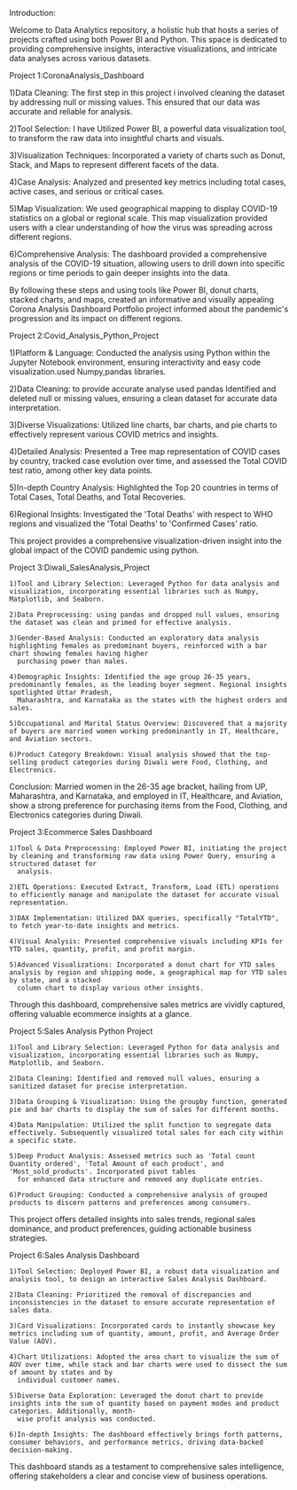 Introduction:

Welcome to Data Analytics repository, a holistic hub that hosts a series of projects crafted using both Power BI and Python. This space is dedicated to providing comprehensive insights, interactive visualizations, and intricate data analyses across various datasets. 

Project 1:CoronaAnalysis_Dashboard

 1)Data Cleaning: The first step in this project i involved cleaning the dataset by addressing null or missing values. This ensured that our data was accurate and 
        reliable for analysis.
      
 2)Tool Selection: I have Utilized Power BI, a powerful data visualization tool, to transform the raw data into insightful charts and visuals.
      
 3)Visualization Techniques: Incorporated a variety of charts such as Donut, Stack, and Maps to represent different facets of the data.
      
 4)Case Analysis: Analyzed and presented key metrics including total cases, active cases, and serious or critical cases.
      
 5)Map Visualization: We used geographical mapping to display COVID-19 statistics on a global or regional scale. This map visualization provided users with a clear understanding of how the virus was spreading across different regions.
      
 6)Comprehensive Analysis: The dashboard provided a comprehensive analysis of the COVID-19 situation, allowing users to drill down into specific regions or time periods to gain deeper insights into the data.

By following these steps and using tools like Power BI, donut charts, stacked charts, and maps, created an informative and visually appealing Corona Analysis Dashboard Portfolio project informed about the pandemic's progression and its impact on different regions.


Project 2:Covid_Analysis_Python_Project
    
 1)Platform & Language: Conducted the analysis using Python within the Jupyter Notebook environment, ensuring interactivity and easy code visualization.used 
      Numpy,pandas libraries.
    
 2)Data Cleaning: to provide accurate analyse used pandas Identified and deleted null or missing values, ensuring a clean dataset for accurate data interpretation.
    
 3)Diverse Visualizations: Utilized line charts, bar charts, and pie charts to effectively represent various COVID metrics and insights.

 4)Detailed Analysis: Presented a Tree map representation of COVID cases by country, tracked case evolution over time, and assessed the Total COVID test ratio, among 
      other key data points.
    
 5)In-depth Country Analysis: Highlighted the Top 20 countries in terms of Total Cases, Total Deaths, and Total Recoveries.
    
 6)Regional Insights: Investigated the 'Total Deaths' with respect to WHO regions and visualized the 'Total Deaths' to 'Confirmed Cases' ratio.

This project provides a comprehensive visualization-driven insight into the global impact of the COVID pandemic using python.

Project 3:Diwali_SalesAnalysis_Project

    1)Tool and Library Selection: Leveraged Python for data analysis and visualization, incorporating essential libraries such as Numpy, Matplotlib, and Seaborn.
    
    2)Data Preprocessing: using pandas and dropped null values, ensuring the dataset was clean and primed for effective analysis.
    
    3)Gender-Based Analysis: Conducted an exploratory data analysis highlighting females as predominant buyers, reinforced with a bar chart showing females having higher 
      purchasing power than males.
    
    4)Demographic Insights: Identified the age group 26-35 years, predominantly females, as the leading buyer segment. Regional insights spotlighted Uttar Pradesh, 
      Maharashtra, and Karnataka as the states with the highest orders and sales.
    
    5)Occupational and Marital Status Overview: Discovered that a majority of buyers are married women working predominantly in IT, Healthcare, and Aviation sectors.
    
    6)Product Category Breakdown: Visual analysis showed that the top-selling product categories during Diwali were Food, Clothing, and Electronics.

Conclusion:
Married women in the 26-35 age bracket, hailing from UP, Maharashtra, and Karnataka, and employed in IT, Healthcare, and Aviation, show a strong preference for purchasing items from the Food, Clothing, and Electronics categories during Diwali.

Project 3:Ecommerce Sales Dashboard

    1)Tool & Data Preprocessing: Employed Power BI, initiating the project by cleaning and transforming raw data using Power Query, ensuring a structured dataset for 
      analysis.
    
    2)ETL Operations: Executed Extract, Transform, Load (ETL) operations to efficiently manage and manipulate the dataset for accurate visual representation.
    
    3)DAX Implementation: Utilized DAX queries, specifically "TotalYTD", to fetch year-to-date insights and metrics.
    
    4)Visual Analysis: Presented comprehensive visuals including KPIs for YTD sales, quantity, profit, and profit margin.
    
    5)Advanced Visualizations: Incorporated a donut chart for YTD sales analysis by region and shipping mode, a geographical map for YTD sales by state, and a stacked 
      column chart to display various other insights.

Through this dashboard, comprehensive sales metrics are vividly captured, offering valuable ecommerce insights at a glance.

Project 5:Sales Analysis Python Project

    1)Tool and Library Selection: Leveraged Python for data analysis and visualization, incorporating essential libraries such as Numpy, Matplotlib, and Seaborn.
    
    2)Data Cleaning: Identified and removed null values, ensuring a sanitized dataset for precise interpretation.
    
    3)Data Grouping & Visualization: Using the groupby function, generated pie and bar charts to display the sum of sales for different months.
    
    4)Data Manipulation: Utilized the split function to segregate data effectively. Subsequently visualized total sales for each city within a specific state.
    
    5)Deep Product Analysis: Assessed metrics such as 'Total count Quantity ordered', 'Total Amount of each product', and 'Most_sold_products'. Incorporated pivot tables 
      for enhanced data structure and removed any duplicate entries.
    
    6)Product Grouping: Conducted a comprehensive analysis of grouped products to discern patterns and preferences among consumers.

This project offers detailed insights into sales trends, regional sales dominance, and product preferences, guiding actionable business strategies.

Project 6:Sales Analysis Dashboard

    1)Tool Selection: Deployed Power BI, a robust data visualization and analysis tool, to design an interactive Sales Analysis Dashboard.
    
    2)Data Cleaning: Prioritized the removal of discrepancies and inconsistencies in the dataset to ensure accurate representation of sales data.
    
    3)Card Visualizations: Incorporated cards to instantly showcase key metrics including sum of quantity, amount, profit, and Average Order Value (AOV).
    
    4)Chart Utilizations: Adopted the area chart to visualize the sum of AOV over time, while stack and bar charts were used to dissect the sum of amount by states and by 
      individual customer names.
    
    5)Diverse Data Exploration: Leveraged the donut chart to provide insights into the sum of quantity based on payment modes and product categories. Additionally, month- 
      wise profit analysis was conducted.
    
    6)In-depth Insights: The dashboard effectively brings forth patterns, consumer behaviors, and performance metrics, driving data-backed decision-making.

This dashboard stands as a testament to comprehensive sales intelligence, offering stakeholders a clear and concise view of business operations.





















